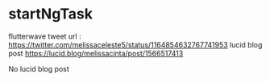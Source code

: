 # startNgTask

flutterwave tweet url :
https://twitter.com/melissaceleste5/status/1164854632767741953
lucid blog post
https://lucid.blog/melissacinta/post/1566517413


No lucid blog post
